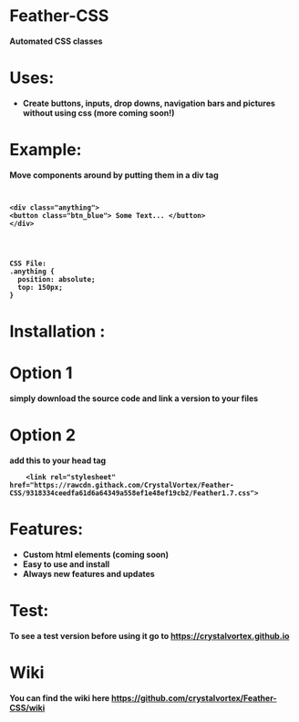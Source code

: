 <strong>

# Feather-CSS
Automated CSS classes

# Uses:
+ Create buttons, inputs, drop downs, navigation bars and pictures without using css (more coming soon!)

# Example:
 Move components around by putting them in a div tag
```


<div class="anything">
<button class="btn_blue"> Some Text... </button>
</div>




CSS File:
.anything {
  position: absolute;
  top: 150px;
}
```

# Installation :
# Option 1

simply download the source code and link a version to your files

# Option 2 

add this to your head tag

```
    <link rel="stylesheet" href="https://rawcdn.githack.com/CrystalVortex/Feather-CSS/9318334ceedfa61d6a64349a558ef1e48ef19cb2/Feather1.7.css">

```

# Features:
+ Custom html elements (coming soon)
+ Easy to use and install
+ Always new features and updates

# Test:

To see a test version before using it go to https://crystalvortex.github.io



# Wiki

You can find the wiki here https://github.com/crystalvortex/Feather-CSS/wiki
</strong>


